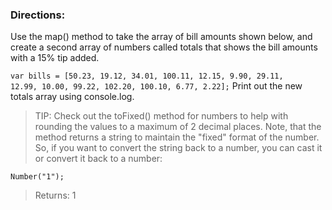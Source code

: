 <h3>Directions:</h3>
Use the map() method to take the array of bill amounts shown below, and create a second array of numbers called totals that shows the bill amounts with a 15% tip added.

<code>var bills = [50.23, 19.12, 34.01, 100.11, 12.15, 9.90, 29.11, 12.99, 10.00, 99.22, 102.20, 100.10, 6.77, 2.22];</code>
Print out the new totals array using console.log.

<blockquote>TIP: Check out the toFixed() method for numbers to help with rounding the values to a maximum of 2 decimal places. Note, that the method returns a string to maintain the "fixed" format of the number. So, if you want to convert the string back to a number, you can cast it or convert it back to a number:</blockquote>

<code>Number("1");</code>

<blockquote>Returns: 1</blockquote>
